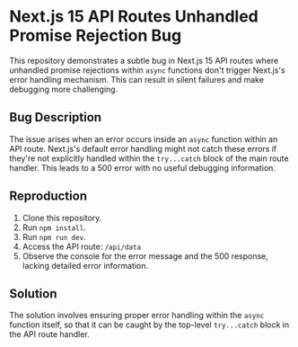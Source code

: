 # Next.js 15 API Routes Unhandled Promise Rejection Bug

This repository demonstrates a subtle bug in Next.js 15 API routes where unhandled promise rejections within `async` functions don't trigger Next.js's error handling mechanism. This can result in silent failures and make debugging more challenging.

## Bug Description

The issue arises when an error occurs inside an `async` function within an API route.  Next.js's default error handling might not catch these errors if they're not explicitly handled within the `try...catch` block of the main route handler.  This leads to a 500 error with no useful debugging information.

## Reproduction

1. Clone this repository.
2. Run `npm install`.
3. Run `npm run dev`.
4. Access the API route:  `/api/data`
5. Observe the console for the error message and the 500 response, lacking detailed error information.

## Solution

The solution involves ensuring proper error handling within the `async` function itself, so that it can be caught by the top-level `try...catch` block in the API route handler.
